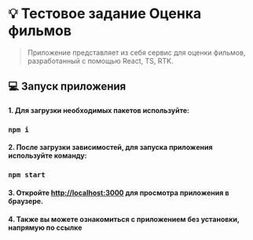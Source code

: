 # :bulb: Тестовое задание Оценка фильмов

> Приложение представляет из себя сервис для оценки фильмов, разработанный с помощью React, TS, RTK.

## :computer: Запуск приложения

#### 1. Для загрузки необходимых пакетов используйте:

### `npm i`

#### 2. После загрузки зависимостей, для запуска приложения используйте команду:

### `npm start`

#### 3. Откройте [http://localhost:3000](http://localhost:3000) для просмотра приложения в браузере.

#### 4. Также вы можете ознакомиться с приложением без установки, напрямую по ссылке
